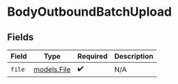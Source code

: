 # BodyOutboundBatchUpload


## Fields

| Field                            | Type                             | Required                         | Description                      |
| -------------------------------- | -------------------------------- | -------------------------------- | -------------------------------- |
| `file`                           | [models.File](../models/file.md) | :heavy_check_mark:               | N/A                              |